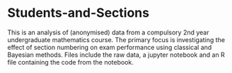 # Students-and-Sections
This is an analysis of (anonymised) data from a compulsory 2nd year undergraduate mathematics course. The primary focus is investigating the effect of section numbering on exam performance using classical and Bayesian methods. Files include the raw data, a jupyter notebook and an R file containing the code from the notebook.
